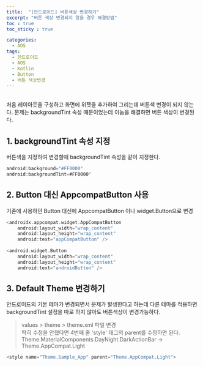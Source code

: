 ```yaml
---
title:  "[안드로이드] 버튼색상 변경하기"
excerpt: "버튼 색상 변경되지 않을 경우 해결방법"
toc : true
toc_sticky : true

categories:
  - AOS
tags: 
  - 안드로이드 
  - AOS
  - Kotlin
  - Button
  - 버튼 색상변경
---
```


<br/>
처음 레이아웃을 구성하고 화면에 위젯을 추가하여 그리는데 버튼색 변경이 되지 않는다.
문제는 backgroundTint 속성 때문이었는데 이놈을 해결하면 버튼 색상이 변경된다.

## 1. backgroundTint 속성 지정

버튼색을 지정하여 변경할때 backgroundTint 속성을 같이 지정한다.

```kotlin
android:background="#FF0000"
android:backgroundTint=#FF0000"
```


## 2. Button 대신 AppcompatButton 사용

기존에 사용하던 Button 대신에 AppcompatButton 이나 widget.Button으로 변경

```kotlin
<androidx.appcompat.widget.AppCompatButton
    android:layout_width="wrap_content"
    android:layout_height="wrap_content"
    android:text="appCompatButton" />
    
<android.widget.Button 
    android:layout_width="wrap_content" 
    android:layout_height="wrap_content" 
    android:text="androidButton" />
```


## 3. Default Theme 변경하기

안드로이드의 기본 테마가 변경되면서 문제가 발생한다고 하는데 다른 테마를 적용하면 backgroundTint 설정을
따로 하지 않아도 버튼색상이 변경가능하다.

> values > theme > theme.xml 파일 변경<br/>
> 딱히 수정을 안했다면 4번째 줄 'style' 태그의 parent를 수정하면 된다.<br/>
> Theme.MaterialComponents.DayNight.DarkActionBar -> Theme.AppCompat.Light

```kotlin
<style name="Theme.Sample_App" parent="Theme.AppCompat.Light">
```






